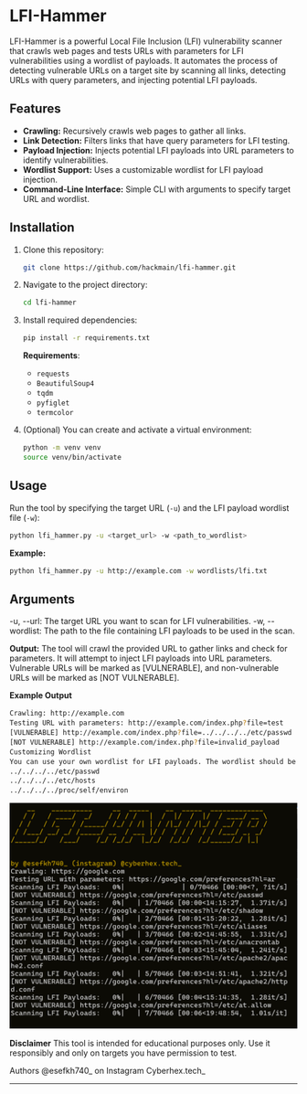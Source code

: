 
# LFI-Hammer

LFI-Hammer is a powerful Local File Inclusion (LFI) vulnerability scanner that crawls web pages and tests URLs with parameters for LFI vulnerabilities using a wordlist of payloads. It automates the process of detecting vulnerable URLs on a target site by scanning all links, detecting URLs with query parameters, and injecting potential LFI payloads.

## Features

- **Crawling:** Recursively crawls web pages to gather all links.
- **Link Detection:** Filters links that have query parameters for LFI testing.
- **Payload Injection:** Injects potential LFI payloads into URL parameters to identify vulnerabilities.
- **Wordlist Support:** Uses a customizable wordlist for LFI payload injection.
- **Command-Line Interface:** Simple CLI with arguments to specify target URL and wordlist.

## Installation

1. Clone this repository:
    ```bash
    git clone https://github.com/hackmain/lfi-hammer.git
    ```

2. Navigate to the project directory:
    ```bash
    cd lfi-hammer
    ```

3. Install required dependencies:
    ```bash
    pip install -r requirements.txt
    ```

    **Requirements**:
    - `requests`
    - `BeautifulSoup4`
    - `tqdm`
    - `pyfiglet`
    - `termcolor`

4. (Optional) You can create and activate a virtual environment:
    ```bash
    python -m venv venv
    source venv/bin/activate
    ```

## Usage

Run the tool by specifying the target URL (`-u`) and the LFI payload wordlist file (`-w`):

```bash
python lfi_hammer.py -u <target_url> -w <path_to_wordlist>
 ```
**Example:**
```bash
python lfi_hammer.py -u http://example.com -w wordlists/lfi.txt
 ```
## Arguments
-u, --url: The target URL you want to scan for LFI vulnerabilities.
-w, --wordlist: The path to the file containing LFI payloads to be used in the scan.

**Output:**
The tool will crawl the provided URL to gather links and check for parameters.
It will attempt to inject LFI payloads into URL parameters.
Vulnerable URLs will be marked as [VULNERABLE], and non-vulnerable URLs will be marked as [NOT VULNERABLE].

**Example Output**

 ```bash 
Crawling: http://example.com
Testing URL with parameters: http://example.com/index.php?file=test
[VULNERABLE] http://example.com/index.php?file=../../../../etc/passwd
[NOT VULNERABLE] http://example.com/index.php?file=invalid_payload
Customizing Wordlist
You can use your own wordlist for LFI payloads. The wordlist should be a plain text file with each payload on a new line. Example wordlist (wordlists/lfi.txt):
../../../../etc/passwd
../../../../etc/hosts
../../../../proc/self/environ
 ```
<img src="https://github.com/Hackmain/lfi-hammer/blob/main/LFI_HAMMER.png" alt="LFI_HAMMER">

**Disclaimer**
This tool is intended for educational purposes only. Use it responsibly and only on targets you have permission to test.

Authors
@esefkh740_ on Instagram
Cyberhex.tech_


---

